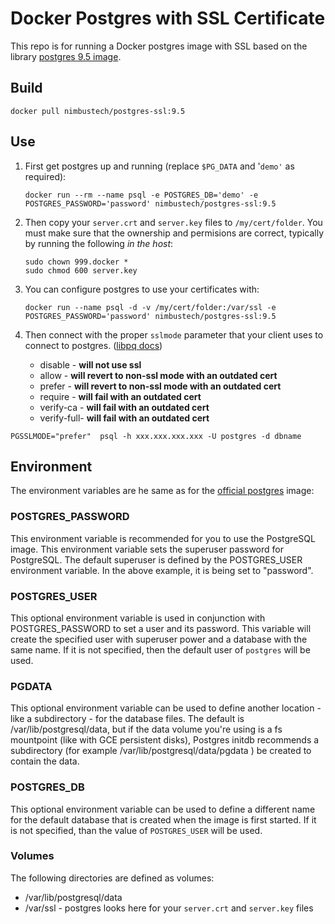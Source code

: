 # Docker Postgres with SSL Certificate
This repo is for running a Docker postgres image with SSL based on the library
[postgres 9.5 image](https://github.com/docker-library/postgres).

## Build
```
docker pull nimbustech/postgres-ssl:9.5 
```

## Use

 1. First get postgres up and running (replace `$PG_DATA` and '`demo'` as required):
        
        docker run --rm --name psql -e POSTGRES_DB='demo' -e POSTGRES_PASSWORD='password' nimbustech/postgres-ssl:9.5
        
 2. Then copy your `server.crt` and `server.key` files to `/my/cert/folder`. You must make sure that the ownership
  and permisions are correct, typically by running the following *in the host*:
  
        sudo chown 999.docker *
        sudo chmod 600 server.key
 
 3. You can configure postgres to use your
    certificates with:
   
        docker run --name psql -d -v /my/cert/folder:/var/ssl -e POSTGRES_PASSWORD='password' nimbustech/postgres-ssl:9.5
        
         
 3. Then connect with the proper `sslmode` parameter that your client uses to connect to postgres.
([libpq docs](http://www.postgresql.org/docs/9.4/static/libpq-connect.html#LIBPQ-CONNECT-SSLMODE))
    * disable - **will not use ssl**
    * allow - **will revert to non-ssl mode with an outdated cert**
    * prefer - **will revert to non-ssl mode with an outdated cert**
    * require - **will fail with an outdated cert**
    * verify-ca - **will fail with an outdated cert**
    * verify-full- **will fail with an outdated cert**

```
PGSSLMODE="prefer"  psql -h xxx.xxx.xxx.xxx -U postgres -d dbname
```

## Environment

The environment variables are he same as for the [official postgres](https://hub.docker.com/r/library/postgres/) image:

### POSTGRES_PASSWORD

This environment variable is recommended for you to use the PostgreSQL image. This environment variable sets the 
superuser password for PostgreSQL. The default superuser is defined by the POSTGRES_USER environment variable. 
In the above example, it is being set to "password".

### POSTGRES_USER
This optional environment variable is used in conjunction with POSTGRES_PASSWORD to set a user and its password. This 
variable will create the specified user with superuser power and a database with the same name. If it is not specified, 
then the default user of `postgres` will be used.

### PGDATA
This optional environment variable can be used to define another location - like a subdirectory - for the database 
files. The default is /var/lib/postgresql/data, but if the data volume you're using is a fs mountpoint (like with GCE 
persistent disks), Postgres initdb recommends a subdirectory (for example /var/lib/postgresql/data/pgdata ) 
be created to contain the data.

### POSTGRES_DB
This optional environment variable can be used to define a different name for the default database that is created when 
the image is first started. If it is not specified, than the value of `POSTGRES_USER` will be used.

### Volumes

The following directories are defined as volumes:

 * /var/lib/postgresql/data
 * /var/ssl - postgres looks here for your `server.crt` and `server.key` files

